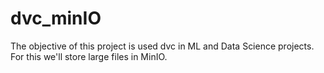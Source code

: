 # dvc_minIO
The objective of this project is used dvc in ML and Data Science projects. For this we'll store large files in MinIO.
